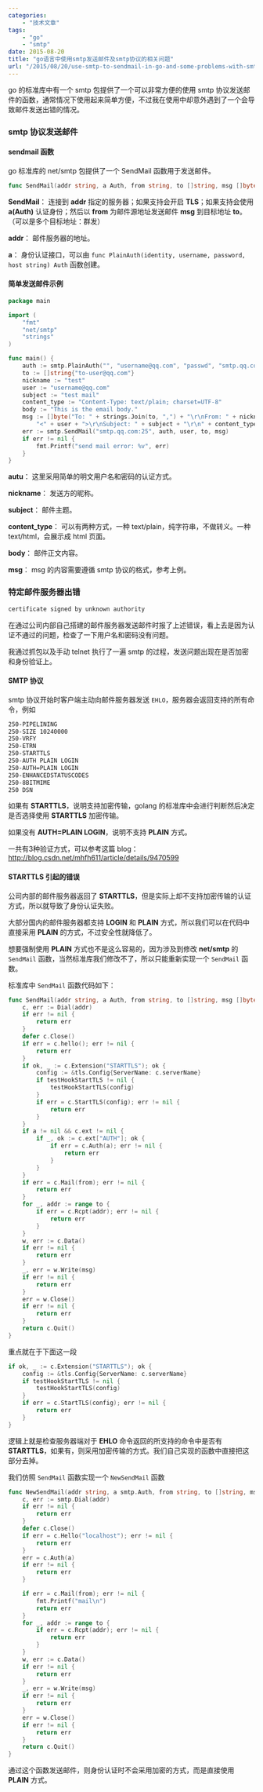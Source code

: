 ```yaml
---
categories:
    - "技术文章"
tags:
    - "go"
    - "smtp"
date: 2015-08-20
title: "go语言中使用smtp发送邮件及smtp协议的相关问题"
url: "/2015/08/20/use-smtp-to-sendmail-in-go-and-some-problems-with-smtp"
---
```


go 的标准库中有一个 smtp 包提供了一个可以非常方便的使用 smtp 协议发送邮件的函数，通常情况下使用起来简单方便，不过我在使用中却意外遇到了一个会导致邮件发送出错的情况。

<!--more-->

### smtp 协议发送邮件

#### sendmail 函数

go 标准库的 net/smtp 包提供了一个 SendMail 函数用于发送邮件。

```go
func SendMail(addr string, a Auth, from string, to []string, msg []byte) error
```

**SendMail**： 连接到 **addr** 指定的服务器；如果支持会开启 **TLS**；如果支持会使用 **a(Auth)** 认证身份；然后以 **from** 为邮件源地址发送邮件 **msg** 到目标地址 **to**。（可以是多个目标地址：群发）

**addr**： 邮件服务器的地址。

**a**： 身份认证接口，可以由 `func PlainAuth(identity, username, password, host string) Auth` 函数创建。

#### 简单发送邮件示例

```go
package main

import (
    "fmt"
    "net/smtp"
    "strings"
)

func main() {
    auth := smtp.PlainAuth("", "username@qq.com", "passwd", "smtp.qq.com")
    to := []string{"to-user@qq.com"}
    nickname := "test"
    user := "username@qq.com"
    subject := "test mail"
    content_type := "Content-Type: text/plain; charset=UTF-8"
    body := "This is the email body."
    msg := []byte("To: " + strings.Join(to, ",") + "\r\nFrom: " + nickname +
        "<" + user + ">\r\nSubject: " + subject + "\r\n" + content_type + "\r\n\r\n" + body)
    err := smtp.SendMail("smtp.qq.com:25", auth, user, to, msg)
    if err != nil {
        fmt.Printf("send mail error: %v", err)
    }
}
```

**autu**： 这里采用简单的明文用户名和密码的认证方式。

**nickname**： 发送方的昵称。

**subject**： 邮件主题。

**content_type**： 可以有两种方式，一种 text/plain，纯字符串，不做转义。一种 text/html，会展示成 html 页面。

**body**： 邮件正文内容。

**msg**： msg 的内容需要遵循 smtp 协议的格式，参考上例。

### 特定邮件服务器出错

```bash
certificate signed by unknown authority
```

在通过公司内部自己搭建的邮件服务器发送邮件时报了上述错误，看上去是因为认证不通过的问题，检查了一下用户名和密码没有问题。

我通过抓包以及手动 telnet 执行了一遍 smtp 的过程，发送问题出现在是否加密和身份验证上。

#### SMTP 协议

smtp 协议开始时客户端主动向邮件服务器发送 `EHLO`，服务器会返回支持的所有命令，例如

```bash
250-PIPELINING
250-SIZE 10240000
250-VRFY
250-ETRN
250-STARTTLS
250-AUTH PLAIN LOGIN
250-AUTH=PLAIN LOGIN
250-ENHANCEDSTATUSCODES
250-8BITMIME
250 DSN
```

如果有 **STARTTLS**，说明支持加密传输，golang 的标准库中会进行判断然后决定是否选择使用 **STARTTLS** 加密传输。

如果没有 **AUTH=PLAIN LOGIN**，说明不支持 **PLAIN** 方式。

一共有3种验证方式，可以参考这篇 blog： http://blog.csdn.net/mhfh611/article/details/9470599

#### STARTTLS 引起的错误

公司内部的邮件服务器返回了 **STARTTLS**，但是实际上却不支持加密传输的认证方式，所以就导致了身份认证失败。

大部分国内的邮件服务器都支持 **LOGIN** 和 **PLAIN** 方式，所以我们可以在代码中直接采用 **PLAIN** 的方式，不过安全性就降低了。

想要强制使用 **PLAIN** 方式也不是这么容易的，因为涉及到修改 **net/smtp** 的 `SendMail` 函数，当然标准库我们修改不了，所以只能重新实现一个 `SendMail` 函数。

标准库中 `SendMail` 函数代码如下：

```go
func SendMail(addr string, a Auth, from string, to []string, msg []byte) error {
    c, err := Dial(addr)
    if err != nil {
        return err
    }
    defer c.Close()
    if err = c.hello(); err != nil {
        return err
    }
    if ok, _ := c.Extension("STARTTLS"); ok {
        config := &tls.Config{ServerName: c.serverName}
        if testHookStartTLS != nil {
            testHookStartTLS(config)
        }
        if err = c.StartTLS(config); err != nil {
            return err
        }
    }
    if a != nil && c.ext != nil {
        if _, ok := c.ext["AUTH"]; ok {
            if err = c.Auth(a); err != nil {
                return err
            }
        }
    }
    if err = c.Mail(from); err != nil {
        return err
    }
    for _, addr := range to {
        if err = c.Rcpt(addr); err != nil {
            return err
        }
    }
    w, err := c.Data()
    if err != nil {
        return err
    }
    _, err = w.Write(msg)
    if err != nil {
        return err
    }
    err = w.Close()
    if err != nil {
        return err
    }
    return c.Quit()
}
```

重点就在于下面这一段

```go
if ok, _ := c.Extension("STARTTLS"); ok {
    config := &tls.Config{ServerName: c.serverName}
    if testHookStartTLS != nil {
        testHookStartTLS(config)
    }
    if err = c.StartTLS(config); err != nil {
        return err
    }
}
```

逻辑上就是检查服务器端对于 **EHLO** 命令返回的所支持的命令中是否有 **STARTTLS**，如果有，则采用加密传输的方式。我们自己实现的函数中直接把这部分去掉。

我们仿照 `SendMail` 函数实现一个 `NewSendMail` 函数

```go
func NewSendMail(addr string, a smtp.Auth, from string, to []string, msg []byte) error {
    c, err := smtp.Dial(addr)
    if err != nil {
        return err 
    }   
    defer c.Close()
    if err = c.Hello("localhost"); err != nil {
        return err 
    }   
    err = c.Auth(a)
    if err != nil {
        return err 
    }   

    if err = c.Mail(from); err != nil {
        fmt.Printf("mail\n")
        return err 
    }   
    for _, addr := range to {
        if err = c.Rcpt(addr); err != nil {
            return err 
        }   
    }
    w, err := c.Data()
    if err != nil {
        return err
    }
    _, err = w.Write(msg)
    if err != nil {
        return err
    }
    err = w.Close()
    if err != nil {
        return err
    }
    return c.Quit()
}
```

通过这个函数发送邮件，则身份认证时不会采用加密的方式，而是直接使用 **PLAIN** 方式。
